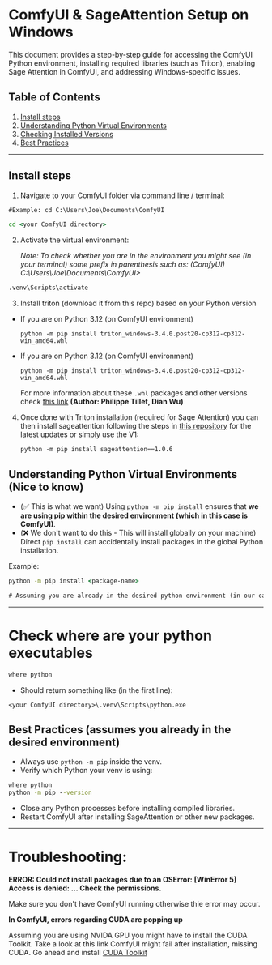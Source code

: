 # ComfyUI & SageAttention Setup on Windows

This document provides a step-by-step guide for accessing the ComfyUI Python environment, installing required libraries (such as Triton), enabling Sage Attention in ComfyUI, and addressing Windows-specific issues.


## Table of Contents
1. [Install steps](#install-steps)
2. [Understanding Python Virtual Environments](#understanding-python-virtual-environments)
3. [Checking Installed Versions](#checking-installed-versions)
4. [Best Practices](#best-practices)

---

## Install steps 

1. Navigate to your ComfyUI folder via  command line / terminal:

```cmd
#Example: cd C:\Users\Joe\Documents\ComfyUI

cd <your ComfyUI directory>
```

2. Activate the virtual environment:

    _Note: To check whether you are in the environment you might see (in your terminal) some prefix in parenthesis such as:
    (ComfyUI) C:\Users\Joe\Documents\ComfyUI>_

```cmd
.venv\Scripts\activate
```

3. Install triton (download it from this repo) based on your Python version
- If you are on Python 3.12 (on ComfyUI environment)
    ```
    python -m pip install triton_windows-3.4.0.post20-cp312-cp312-win_amd64.whl
    ```
- If you are on Python 3.12 (on ComfyUI environment)
    ```
    python -m pip install triton_windows-3.4.0.post20-cp312-cp312-win_amd64.whl
    ```
    For more information about these `.whl` packages and other versions check [this link](https://pypi.org/project/triton-windows/#files) 
    **(Author: Philippe Tillet, Dian Wu)**

4. Once done with Triton installation (required for Sage Attention) you can then install sageattention following the steps in [this repository](https://github.com/thu-ml/SageAttention?tab=readme-ov-file) for the latest updates or simply use the V1:
   ```
   python -m pip install sageattention==1.0.6
   ```


## Understanding Python Virtual Environments (Nice to know)

- (✅ This is what we want) Using `python -m pip install` ensures that **we are using pip within the desired environment (which in this case is ComfyUI)**. 
- (❌ We don't want to do this - This will install globally on your machine) Direct `pip install` can accidentally install packages in the global Python installation.

Example:

```cmd
python -m pip install <package-name>

# Assuming you are already in the desired python environment (in our case ComfyUI)
```

---

# Check where are your python executables
```cmd
where python
```
- Should return something like (in the first line):
```
<your ComfyUI directory>\.venv\Scripts\python.exe
```

## Best Practices (assumes you already in the desired environment)

- Always use `python -m pip` inside the venv.  
- Verify which Python your venv is using:

```cmd
where python
python -m pip --version
```

- Close any Python processes before installing compiled libraries.  
- Restart ComfyUI after installing SageAttention or other new packages.  

---




# Troubleshooting:
**ERROR: Could not install packages due to an OSError: [WinError 5] Access is denied: ... Check the permissions.**

Make sure you don't have ComfyUI running otherwise thie error may occur.

**In ComfyUI, errors regarding CUDA are popping up** 

Assuming you are using NVIDA GPU you might have to install the CUDA Toolkit. Take a look at this link ComfyUI might fail after installation, missing CUDA. Go ahead and install [CUDA Toolkit](https://developer.nvidia.com/cuda-toolkit)


